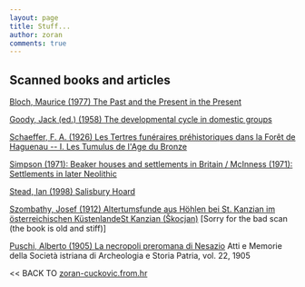 ```yaml
---
layout: page
title: Stuff...
author: zoran
comments: true
---
```


## Scanned books and articles

[Bloch, Maurice (1977) The Past and the Present in the Present](http://zoran-cuckovic.from.hr/materials/Bloch-Past-in-the-present.pdf)

[Goody, Jack (ed.) (1958) The developmental cycle in domestic groups](http://zoran-cuckovic.from.hr/materials/Goody-Developemental-Cycles.pdf)

[Schaeffer, F. A. (1926) Les Tertres funéraires préhistoriques dans la Forêt de Haguenau -- I. Les Tumulus de I'Age du Bronze](http://zoran-cuckovic.from.hr/materials/Schaeffer-Hagenau-I.pdf)

[Simpson (1971): Beaker houses and settlements in Britain / McInness (1971): Settlements in later Neolithic](https://github.com/zoran-cuckovic/materials/blob/gh-pages/Simpson%20McInnes%201971%20Houses%20Neo-EBA%20Britain.pdf)

[Stead, Ian (1998) Salisbury Hoard](http://zoran-cuckovic.from.hr/materials/Stead-1998-Salisbury-Hoard.pdf)

[Szombathy, Josef (1912) Altertumsfunde aus Höhlen bei St. Kanzian im österreichischen KüstenlandeSt Kanzian (Škocjan)](http://zoran-cuckovic.from.hr/materials/Szombathy-Skocjan.pdf) [Sorry for the bad scan (the book is old and stiff)]

[Puschi, Alberto (1905) La necropoli preromana di Nesazio](http://zoran-cuckovic.from.hr/materials/Puschi-1905-Nesazio.pdf) Atti e Memorie della Società istriana di Archeologia e Storia Patria, vol. 22, 1905


<< BACK TO [zoran-cuckovic.from.hr](http://zoran-cuckovic.from.hr ) 

